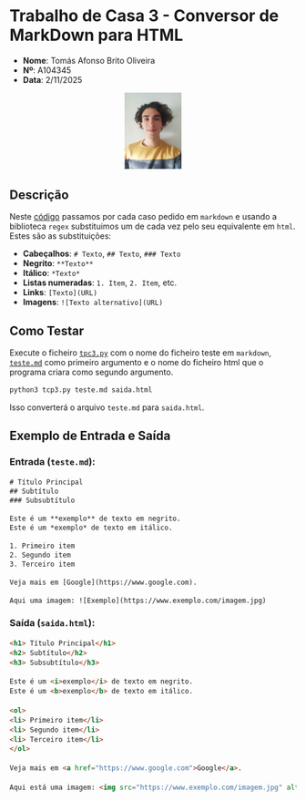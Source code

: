 # Trabalho de Casa 3 - Conversor de MarkDown para HTML

- **Nome**: Tomás Afonso Brito Oliveira  
- **Nº**: A104345  
- **Data**: 2/11/2025

<p align="center">
  <img src="../foto.jpg" alt="Foto do aluno" style="width: 20%;">
</p>

## Descrição
Neste [código](./tpc3.py) passamos por cada caso pedido em `markdown` e usando a biblioteca `regex` substituimos um de cada vez pelo seu equivalente em `html`. Estes são as substituições:

- **Cabeçalhos**: `# Texto`, `## Texto`, `### Texto`
- **Negrito**: `**Texto**`
- **Itálico**: `*Texto*`
- **Listas numeradas**: `1. Item`, `2. Item`, etc.
- **Links**: `[Texto](URL)`
- **Imagens**: `![Texto alternativo](URL)`


## Como Testar
Execute o ficheiro [`tpc3.py`](./tpc3.py) com o nome do ficheiro teste em `markdown`, [`teste.md`](./teste.md) como primeiro argumento e o nome do ficheiro html que o programa criara como segundo argumento.

```sh
python3 tcp3.py teste.md saida.html
```

Isso converterá o arquivo `teste.md` para `saida.html`.

## Exemplo de Entrada e Saída

### Entrada (`teste.md`):
```
# Título Principal
## Subtítulo
### Subsubtítulo

Este é um **exemplo** de texto em negrito.
Este é um *exemplo* de texto em itálico.

1. Primeiro item
2. Segundo item
3. Terceiro item

Veja mais em [Google](https://www.google.com).

Aqui uma imagem: ![Exemplo](https://www.exemplo.com/imagem.jpg)
```

### Saída (`saida.html`):
```html
<h1> Título Principal</h1>
<h2> Subtítulo</h2>
<h3> Subsubtítulo</h3>

Este é um <i>exemplo</i> de texto em negrito.
Este é um <b>exemplo</b> de texto em itálico.

<ol>
<li> Primeiro item</li>
<li> Segundo item</li>
<li> Terceiro item</li>
</ol>

Veja mais em <a href="https://www.google.com">Google</a>.

Aqui está uma imagem: <img src="https://www.exemplo.com/imagem.jpg" alt="Exemplo">
```


